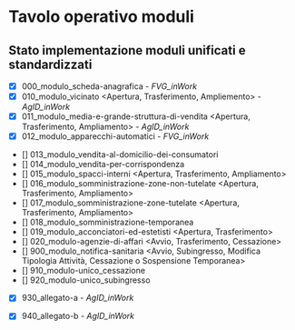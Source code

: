 # Tavolo operativo moduli

## Stato implementazione moduli unificati e standardizzati

- [x]   000_modulo_scheda-anagrafica                                                                                                - *FVG_inWork*
- [x]   010_modulo_vicinato <Apertura, Trasferimento, Ampliemento>                                                                  - *AgID_inWork*
- [x]   011_modulo_media-e-grande-struttura-di-vendita <Apertura, Trasferimento, Ampliamento>                                       - *AgID_inWork*
- [x]   012_modulo_apparecchi-automatici <Avvio>                                                                                    - *FVG_inWork*
- []    013_modulo_vendita-al-domicilio-dei-consumatori <Avvio>
- []    014_modulo_vendita-per-corrispondenza <Avvio>
- []    015_modulo_spacci-interni <Apertura, Trasferimento, Ampliamento>
- []    016_modulo_somministrazione-zone-non-tutelate <Apertura, Trasferimento, Ampliamento>
- []    017_modulo_somministrazione-zone-tutelate <Apertura, Trasferimento, Ampliamento>
- []    018_modulo_somministrazione-temporanea <Avvio>
- []    019_modulo_acconciatori-ed-estetisti <Apertura, Trasferimento>
- []    020_modulo-agenzie-di-affari <Avvio, Trasferimento, Cessazione>
- []    900_modulo_notifica-sanitaria <Avvio, Subingresso, Modifica Tipologia Attività, Cessazione o Sospensione Temporanea>
- []    910_modulo-unico_cessazione <Cessazione o Sospensione Temporanea>
- []    920_modulo-unico_subingresso <Subingresso>
- [x]   930_allegato-a                                                                                                               - *AgID_inWork*
- [x]   940_allegato-b                                                                                                               - *AgID_inWork*

